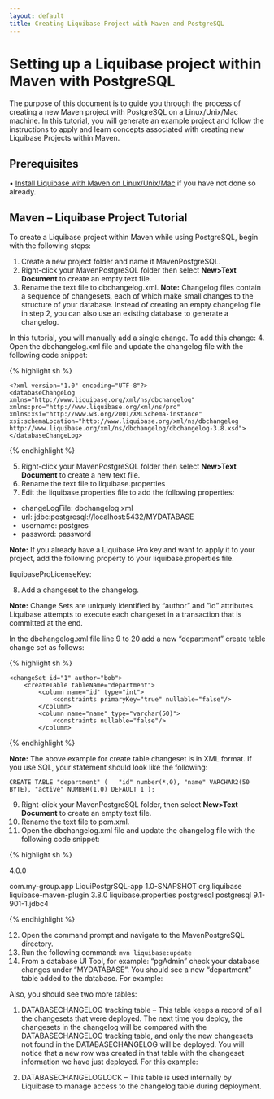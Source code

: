 ```yaml
---
layout: default
title: Creating Liquibase Project with Maven and PostgreSQL
---
```


# Setting up a Liquibase project within Maven with PostgreSQL
The purpose of this document is to guide you through the process of creating a new Maven project with PostgreSQL on a Linux/Unix/Mac machine. In this tutorial, you will generate an example project and follow the instructions to apply and learn concepts associated with creating new Liquibase Projects within Maven.

## Prerequisites
•	[Install Liquibase with Maven on Linux/Unix/Mac](installlation-linux-unix-mac-with-maven.html) if you have not done so already.

## Maven – Liquibase Project Tutorial
To create a Liquibase project within Maven while using PostgreSQL, begin with the following steps:
1.	Create a new project folder and name it MavenPostgreSQL.
2.	Right-click your MavenPostgreSQL folder then select **New>Text Document** to create an empty text file.
3.	Rename the text file to dbchangelog.xml.
**Note:** Changelog files contain a sequence of changesets, each of which make small changes to the structure of your database. Instead of creating an empty changelog file in step 2, you can also use an existing database to generate a changelog.

In this tutorial, you will manually add a single change. To add this change:
4.	Open the dbchangelog.xml file and update the changelog file with the following code snippet:

{% highlight sh %}

	<?xml version="1.0" encoding="UTF-8"?>
	<databaseChangeLog
	xmlns="http://www.liquibase.org/xml/ns/dbchangelog"
	xmlns:pro="http://www.liquibase.org/xml/ns/pro"
	xmlns:xsi="http://www.w3.org/2001/XMLSchema-instance"
	xsi:schemaLocation="http://www.liquibase.org/xml/ns/dbchangelog
	http://www.liquibase.org/xml/ns/dbchangelog/dbchangelog-3.8.xsd">
	</databaseChangeLog>

{% endhighlight %}

5.	Right-click your MavenPostgreSQL folder then select **New>Text Document** to create a new text file.
6.	Rename the text file to liquibase.properties
7.	Edit the liquibase.properties file to add the following properties:

- changeLogFile: dbchangelog.xml
- url: jdbc:postgresql://localhost:5432/MYDATABASE
- username: postgres
- password: password

**Note:** If you already have a Liquibase Pro key and want to apply it to your project, add the following property to your liquibase.properties file.

liquibaseProLicenseKey: <paste license key>

8.	Add a changeset to the changelog.

**Note:** Change Sets are uniquely identified by “author” and ”id” attributes. Liquibase attempts to execute each changeset in a transaction that is committed at the end.

In the dbchangelog.xml file line 9 to 20 add a new “department” create table change set as follows:

{% highlight sh %}

<?xml version="1.0" encoding="UTF-8"?>

<databaseChangeLog
  	xmlns="http://www.liquibase.org/xml/ns/dbchangelog"
	xmlns:pro="http://www.liquibase.org/xml/ns/pro"
	xmlns:xsi="http://www.w3.org/2001/XMLSchema-instance"
	xsi:schemaLocation="http://www.liquibase.org/xml/ns/dbchangelog
	http://www.liquibase.org/xml/ns/dbchangelog/dbchangelog-3.8.xsd">

    <changeSet id="1" author="bob">
        <createTable tableName="department">
            <column name="id" type="int">
                <constraints primaryKey="true" nullable="false"/>
            </column>
            <column name="name" type="varchar(50)">
                <constraints nullable="false"/>
            </column>
<column name="active" type="boolean"                     defaultValueBoolean="true"/>
        </createTable>
   </changeSet>
</databaseChangeLog>

{% endhighlight %}

**Note:** The above example for create table changeset is in XML format. If you use SQL, your statement should look like the following:

`CREATE TABLE "department"
(	"id" number(*,0),
	"name" VARCHAR2(50 BYTE),
	"active" NUMBER(1,0) DEFAULT 1
);`

9.	Right-click your MavenPostgreSQL folder, then select **New>Text Document** to create an empty text file.
10.	 Rename the text file to pom.xml.
11.	 Open the dbchangelog.xml file and update the changelog file with the following code snippet:

{% highlight sh %}

<project xmlns="http://maven.apache.org/POM/4.0.0" xmlns:xsi="http://www.w3.org/2001/XMLSchema-instance"
  xsi:schemaLocation="http://maven.apache.org/POM/4.0.0 http://maven.apache.org/xsd/maven-4.0.0.xsd">
  <modelVersion>4.0.0</modelVersion>

  <groupId>com.my-group.app</groupId>
  <artifactId>LiquiPostgrSQL-app</artifactId>
  <version>1.0-SNAPSHOT</version>
  <build>
      <pluginManagement>
          <plugins>
              <plugin>
                  <groupId>org.liquibase</groupId>
                  <artifactId>liquibase-maven-plugin</artifactId>
                  <version>3.8.0</version>
                  <configuration>
                      <propertyFile>liquibase.properties</propertyFile>
                  </configuration>
                  <dependencies>
                    <dependency>
                        <groupId>postgresql</groupId>
                        <artifactId>postgresql</artifactId>
                        <version>9.1-901-1.jdbc4</version>
                    </dependency>
                </dependencies>
              </plugin>
          </plugins>
      </pluginManagement>
  </build>
</project>

{% endhighlight %}

12.	Open the command prompt and navigate to the MavenPostgreSQL directory.  
13. Run the following command: `mvn liquibase:update`
14.	 From a database UI Tool, for example: “pgAdmin” check your database changes under “MYDATABASE”.
You should see a new “department” table added to the database.  For example:

Also, you should see two more tables:
1.	DATABASECHANGELOG tracking table – This table keeps a record of all the changesets that were deployed. The next time you deploy, the changesets in the changelog will be compared with the DATABASECHANGELOG tracking table, and only the new changesets not found in the DATABASECHANGELOG will be deployed.  You will notice that a new row was created in that table with the changeset information we have just deployed.
For this example:

2.	DATABASECHANGELOGLOCK – This table is used internally by Liquibase to manage access to the changelog table during deployment.

